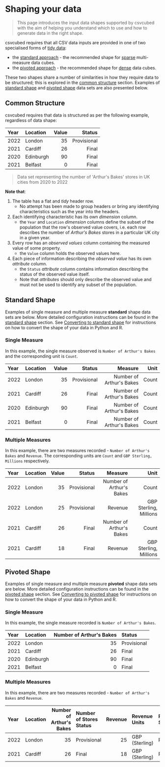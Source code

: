 # Shaping your data

> This page introduces the input data shapes supported by csvcubed with the aim of helping you understand which to use and how to generate data in the right shape.

csvcubed requires that all CSV data inputs are provided in one of two specialised forms of [tidy data](../../glossary/index.md#tidy-data):

* the [standard approach](./standard-shape.md) - the recommended shape for [sparse](../../glossary/index.md#sparse-data) multi-measure data cubes.
* the [pivoted approach](./pivoted-shape.md) - the recommended shape for [dense](../../glossary/index.md#dense-data) data cubes.

These two shapes share a number of similarities in how they require data to be structured; this is explored in the [common structure](#common-structure) section. Examples of [standard shape](#standard-shape) and [pivoted shape](#pivoted-shape) data sets are also presented below.

## Common Structure

csvcubed requires that data is structured as per the following example, regardless of data shape:

| Year | Location  | Value |      Status |
|:-----|:----------|------:|------------:|
| 2022 | London    |    35 | Provisional |
| 2021 | Cardiff   |    26 |       Final |
| 2020 | Edinburgh |    90 |       Final |
| 2021 | Belfast   |     0 |       Final |

> Data set representing the number of 'Arthur's Bakes' stores in UK cities from 2020 to 2022

**Note that**:

1. The table has a flat and _tidy_ header row.
    * No attempt has been made to group headers or bring any identifying characteristics such as the year into the headers.
2. Each identifying characteristic has its own _dimension_ column.
    * the `Year` and `Location` _dimension_ columns define the subset of the population that the row's observed value covers, i.e. each row describes the number of _Arthur's Bakes_ stores in a particular UK city in a given year.
3. Every row has an _observed values_ column containing the measured value of some property.
    * the `Value` column holds the observed values here.
4. Each piece of information describing the _observed value_ has its own _attribute_ column.
    * the `Status` _attribute_ column contains information describing the status of the observed value itself.
    * Note that _attributes_ should only describe the observed value and must not be used to identify any subset of the population.

## Standard Shape

Examples of single measure and multiple measure **standard** shape data sets are below. More detailed configuration instructions can be found in the [standard shape](./standard-shape.md) section. See [Converting to standard shape](./shape-conversion.md#converting-to-the-standard-shape) for instructions on how to convert the shape of your data in Python and R.

### Single Measure

In this example, the single measure observed is `Number of Arthur's Bakes` and the corresponding unit is `Count`.

| Year | Location  | Value |      Status |                  Measure |  Unit |
|:-----|:----------|------:|------------:|-------------------------:|------:|
| 2022 | London    |    35 | Provisional | Number of Arthur's Bakes | Count |
| 2021 | Cardiff   |    26 |       Final | Number of Arthur's Bakes | Count |
| 2020 | Edinburgh |    90 |       Final | Number of Arthur's Bakes | Count |
| 2021 | Belfast   |     0 |       Final | Number of Arthur's Bakes | Count |

### Multiple Measures

In this example, there are two measures recorded - `Number of Arthur's Bakes` and `Revenue`. The corresponding units are `Count` and `GBP Sterling, Millions` respectively.

| Year | Location | Value |      Status |                  Measure |                   Unit |
|:-----|:---------|------:|------------:|-------------------------:|-----------------------:|
| 2022 | London   |    35 | Provisional | Number of Arthur's Bakes |                  Count |
| 2022 | London   |    25 | Provisional |                  Revenue | GBP Sterling, Millions |
| 2021 | Cardiff  |    26 |       Final | Number of Arthur's Bakes |                  Count |
| 2021 | Cardiff  |    18 |       Final |                  Revenue | GBP Sterling, Millions |

## Pivoted Shape

Examples of single measure and multiple measure **pivoted** shape data sets are below. More detailed configuration instructions can be found in the [pivoted shape](./pivoted-shape.md) section. See [Converting to pivoted shape](./shape-conversion.md#converting-to-the-pivoted-shape) for instructions on how to convert the shape of your data in Python and R.

### Single Measure

In this example, the single measure recorded is `Number of Arthur's Bakes`.

| Year | Location  | Number of Arthur's Bakes | Status      |
|:-----|:----------|-------------------------:|:------------|
| 2022 | London    |                       35 | Provisional |
| 2021 | Cardiff   |                       26 | Final       |
| 2020 | Edinburgh |                       90 | Final       |
| 2021 | Belfast   |                        0 | Final       |

### Multiple Measures

In this example, there are two measures recorded - `Number of Arthur's Bakes` and `Revenue`.

| Year | Location | Number of Arthur's Bakes | Number of Stores Status | Revenue | Revenue Units  | Revenue Status |
|:-----|:---------|-------------------------:|:------------------------|--------:|:---------------|:---------------|
| 2022 | London   |                       35 | Provisional             |      25 | GBP (Sterling) | Provisional    |
| 2021 | Cardiff  |                       26 | Final                   |      18 | GBP (Sterling) | Final          |
